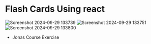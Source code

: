 # Flash Cards Using react

![Screenshot 2024-09-29 133739](https://github.com/user-attachments/assets/d919ce16-52bd-44c2-adc2-c3e39c2f69ad)
![Screenshot 2024-09-29 133751](https://github.com/user-attachments/assets/79c548e0-d368-4779-868c-5e2fb300c2a5)
![Screenshot 2024-09-29 133800](https://github.com/user-attachments/assets/fc3dd2a3-7141-4550-9413-65e58bfea725)

- Jonas Course Exercise
